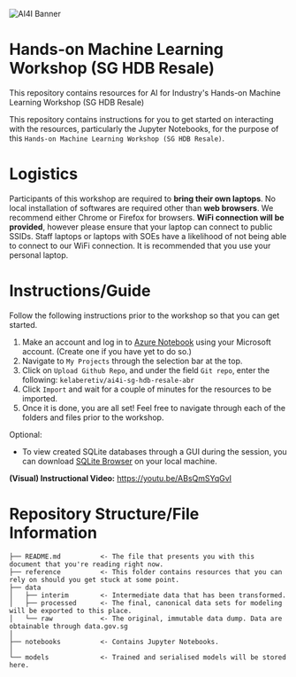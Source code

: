 ![AI4I Banner](https://gallery.mailchimp.com/f98d5ac0a3fbbdcdda35136ab/images/2002af76-5fd4-4185-9d49-28558b6b8772.png)
# Hands-on Machine Learning Workshop (SG HDB Resale)
This repository contains resources for AI for Industry's Hands-on Machine Learning Workshop (SG HDB Resale)

This repository contains instructions for you to get started on interacting with the resources, particularly the Jupyter Notebooks, for the purpose of this `Hands-on Machine Learning Workshop (SG HDB Resale)`.

# Logistics
Participants of this workshop are required to **bring their own laptops**. No local installation of softwares are required other than **web browsers**. We recommend either Chrome or Firefox for browsers. **WiFi connection will be provided**, however please ensure that your laptop can connect to public SSIDs. Staff laptops or laptops with SOEs have a likelihood of not being able to connect to our WiFi connection. It is recommended that you use your personal laptop.

# Instructions/Guide
Follow the following instructions prior to the workshop so that you can get started.

1. Make an account and log in to [Azure Notebook](https://notebooks.azure.com/) using your Microsoft account. (Create one if you have yet to do so.)
2. Navigate to `My Projects` through the selection bar at the top.
3. Click on `Upload Github Repo`, and under the field `Git repo`, enter the following: `kelaberetiv/ai4i-sg-hdb-resale-abr`
4. Click `Import` and wait for a couple of minutes for the resources to be imported.
5. Once it is done, you are all set! Feel free to navigate through each of the folders and files prior to the workshop.

Optional:
+ To view created SQLite databases through a GUI during the session, you can download [SQLite Browser](https://sqlitebrowser.org/dl/) on your local machine.

**(Visual) Instructional Video:**
https://youtu.be/ABsQmSYqGvI

# Repository Structure/File Information
```
├── README.md          <- The file that presents you with this document that you're reading right now.
├── reference          <- This folder contains resources that you can rely on should you get stuck at some point.
├── data
│   ├── interim        <- Intermediate data that has been transformed.
│   ├── processed      <- The final, canonical data sets for modeling will be exported to this place.
│   └── raw            <- The original, immutable data dump. Data are obtainable through data.gov.sg
│
├── notebooks          <- Contains Jupyter Notebooks.
│
└── models             <- Trained and serialised models will be stored here.
```
